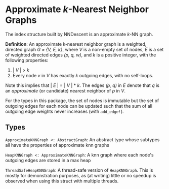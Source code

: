 # Approximate *k*-Nearest Neighbor Graphs
The index structure built by NNDescent is an approximate *k*-NN graph.

**Definition**: An approximate k-nearest neighbor graph is a weighted, directed
graph *G = {V, E, k}*, where *V* is a non-empty set of nodes, *E* is a set of
weighted directed edges *(p, q, w)*, and *k* is a positive integer, with the
following properties:
1. | *V* | >  *k*
2. Every node *v* in *V* has exactly *k* outgoing edges, with no self-loops.

Note this implies that | *E* | = | *V* | * *k*. The edges *(p, q)* in *E* denote that
*q* is an *approximate* (or candidate) nearest neighbor of *p* in *V*.

For the types in this package, the set of nodes is immutable but the set of
outgoing edges for each node can be updated such that the sum of all outgoing
edge weights never increases (with `add_edge!`).

## Types

`ApproximateKNNGraph <: AbstractGraph`: An abstract type whose subtypes
all have the properties of approximate knn graphs

`HeapKNNGraph <: ApproximateKNNGraph`: A knn graph where each node's
outgoing edges are stored in a max heap

`ThreadSafeHeapKNNGraph`: A thread-safe version of `HeapKNNGraph`. This is
mostly for demonstration purposes, as (at writing) little or no speedup is observed
when using this struct with multiple threads.
